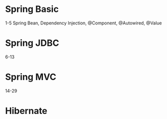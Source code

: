 # Spring Basic
1-5 Spring Bean, Dependency Injection, @Component, @Autowired, @Value
# Spring JDBC
6-13
# Spring MVC
14-29
# Hibernate
